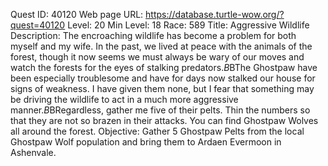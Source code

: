 Quest ID: 40120
Web page URL: https://database.turtle-wow.org/?quest=40120
Level: 20
Min Level: 18
Race: 589
Title: Aggressive Wildlife
Description: The encroaching wildlife has become a problem for both myself and my wife. In the past, we lived at peace with the animals of the forest, though it now seems we must always be wary of our moves and watch the forests for the eyes of stalking predators.$B$BThe Ghostpaw have been especially troublesome and have for days now stalked our house for signs of weakness. I have given them none, but I fear that something may be driving the wildlife to act in a much more aggressive manner.$B$BRegardless, gather me five of their pelts. Thin the numbers so that they are not so brazen in their attacks. You can find Ghostpaw Wolves all around the forest.
Objective: Gather 5 Ghostpaw Pelts from the local Ghostpaw Wolf population and bring them to Ardaen Evermoon in Ashenvale.
